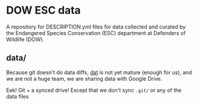 # DOW ESC data

A repository for DESCRIPTION.yml files for data collected and curated by the
Endangered Species Conservation (ESC) department at Defenders of Wildlife (DOW).

## data/

Because git doesn't do data diffs, [dat](https://github.com/datproject/) is not 
yet mature (enough for us), and we are not a huge team, we are sharing data
with Google Drive. 

Eek! Git + a synced drive! Except that we don't sync `.git/` or any of the data
files

